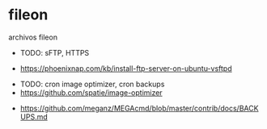 # fileon

archivos fileon

-   TODO: sFTP, HTTPS

*   https://phoenixnap.com/kb/install-ftp-server-on-ubuntu-vsftpd

-   TODO: cron image optimizer, cron backups
-   https://github.com/spatie/image-optimizer

*   https://github.com/meganz/MEGAcmd/blob/master/contrib/docs/BACKUPS.md
